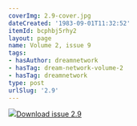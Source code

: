 ```yaml
---
coverImg: 2.9-cover.jpg
dateCreated: '1983-09-01T11:32:52'
itemId: bcphbj5rhy2
layout: page
name: Volume 2, issue 9
tags:
- hasAuthor: dreamnetwork
- hasTag: dream-network-volume-2
- hasTag: dreamnetwork
type: post
urlSlug: '2.9'
---
```

<img class="card-journal-img" src="../images/2.9-rect.jpg"/><a href="../files/pdfs/Volume_2/2.9-Dream-Craft-Volume-2-No-9.pdf" download="">Download issue 2.9</a>